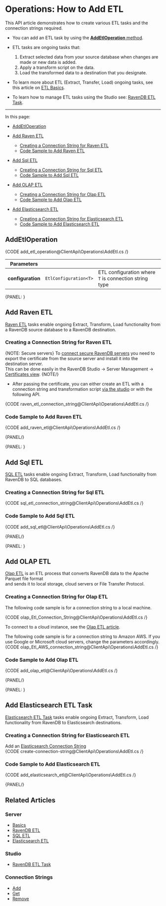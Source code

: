 # Operations: How to Add ETL

This API article demonstrates how to create various ETL tasks and the connection strings required.  

* You can add an ETL task by using the [**AddEtlOperation** method](../../../../client-api/operations/maintenance/etl/add-etl#addetloperation).  

* ETL tasks are ongoing tasks that:
  1. Extract selected data from your source database when changes are made or new data is added.
  2. Apply a transform script on the data.
  3. Load the transformed data to a destination that you designate.  

* To learn more about ETL (Extract, Transfer, Load) ongoing tasks, see this article on [ETL Basics](../../../../server/ongoing-tasks/etl/basics).  

* To learn how to manage ETL tasks using the Studio see: [RavenDB ETL Task](../../../../studio/database/tasks/ongoing-tasks/ravendb-etl-task).  

---


In this page:

* [AddEtlOperation](../../../../client-api/operations/maintenance/etl/add-etl#addetloperation)  
* [Add Raven ETL](../../../../client-api/operations/maintenance/etl/add-etl#add-raven-etl)  
    * [Creating a Connection String for Raven ETL](../../../../client-api/operations/maintenance/etl/add-etl#creating-a-connection-string-for-raven-etl)  
    * [Code Sample to Add Raven ETL](../../../../client-api/operations/maintenance/etl/add-etl#code-sample-to-add-raven-etl)  

* [Add Sql ETL](../../../../client-api/operations/maintenance/etl/add-etl#add-sql-etl)  
    * [Creating a Connection String for Sql ETL](../../../../client-api/operations/maintenance/etl/add-etl#creating-a-connection-string-for-sql-etl)  
    * [Code Sample to Add Sql ETL](../../../../client-api/operations/maintenance/etl/add-etl#code-sample-to-add-sql-etl)  

* [Add OLAP ETL](../../../../client-api/operations/maintenance/etl/add-etl#add-olap-etl)  
    * [Creating a Connection String for Olap ETL](../../../../client-api/operations/maintenance/etl/add-etl#creating-a-connection-string-for-olap-etl)  
    * [Code Sample to Add Olap ETL](../../../../client-api/operations/maintenance/etl/add-etl#code-sample-to-add-olap-etl)  

* [Add Elasticsearch ETL](../../../../client-api/operations/maintenance/etl/add-etl#add-elasticsearch-etl-task)  
    * [Creating a Connection String for Elasticsearch ETL](../../../../client-api/operations/maintenance/etl/add-etl#creating-a-connection-string-for-elasticsearch-etl)  
    * [Code Sample to Add Elasticsearch ETL](../../../../client-api/operations/maintenance/etl/add-etl#code-sample-for-elasticsearch-etl)  


## AddEtlOperation

{CODE add_etl_operation@ClientApi\Operations\AddEtl.cs /}

| Parameters | | |
| ------------- | ----- | ---- |
| **configuration** | `EtlConfiguration<T>` | ETL configuration where `T` is connection string type |

{PANEL: }


## Add Raven ETL

[Raven ETL](../../../../server/ongoing-tasks/etl/raven) tasks enable ongoing Extract, Transform, Load functionality from a RavenDB source database to a RavenDB destination.  


### Creating a Connection String for Raven ETL

{NOTE: Secure servers}
 To [connect secure RavenDB servers](../../../../server/security/authentication/certificate-management#enabling-communication-between-servers-importing-and-exporting-certificates) 
 you need to export the certificate from the source server and install it into the destination server.  
 This can be done easily in the RavenDB Studio -> Server Management -> [Certificates view](../../../../server/security/authentication/certificate-management#studio-certificates-management-view).
{NOTE/}

* After passing the certificate, you can either create an ETL with a connection string and transformation script [via the studio](../../../../studio/database/tasks/ongoing-tasks/ravendb-etl-task) 
  or with the following API.  
  
{CODE raven_etl_connection_string@ClientApi\Operations\AddEtl.cs /}

### Code Sample to Add Raven ETL

{CODE add_raven_etl@ClientApi\Operations\AddEtl.cs /}

{PANEL/}


{PANEL: }


## Add Sql ETL

[SQL ETL](../../../../server/ongoing-tasks/etl/sql) tasks enable ongoing Extract, Transform, Load functionality from RavenDB to SQL databases. 
 
### Creating a Connection String for Sql ETL

{CODE sql_etl_connection_string@ClientApi\Operations\AddEtl.cs /}

### Code Sample to Add Sql ETL

{CODE add_sql_etl@ClientApi\Operations\AddEtl.cs /}

{PANEL/}


{PANEL: }


## Add OLAP ETL
[Olap ETL](../../../../studio/database/tasks/ongoing-tasks/olap-etl-task) is an ETL process that converts RavenDB data to the Apache Parquet file format  
and sends it to local storage, cloud servers or File Transfer Protocol.

### Creating a Connection String for Olap ETL

The following code sample is for a connection string to a local machine.  
  
{CODE olap_Etl_Connection_String@ClientApi\Operations\AddEtl.cs /}
  
To connect to a cloud instance, see the [Olap ETL article](../../../../server/ongoing-tasks/etl/olap#section-1).  
  
The following code sample is for a connection string to Amazon AWS. If you use Google or Microsoft cloud servers, change the parameters accordingly.   
{CODE olap_Etl_AWS_connection_string@ClientApi\Operations\AddEtl.cs /}

### Code Sample to Add Olap ETL

{CODE add_olap_etl@ClientApi\Operations\AddEtl.cs /}

{PANEL/}



{PANEL: }

## Add Elasticsearch ETL Task
[Elasticsearch ETL Task](../../../../server/ongoing-tasks/etl/elasticsearch#add-an-elasticsearch-etl-task) tasks enable ongoing 
Extract, Transform, Load functionality from RavenDB to Elasticsearch destinations.  

### Creating a Connection String for Elasticsearch ETL
Add an [Elasticsearch Connection String](../../../../server/ongoing-tasks/etl/elasticsearch#add-an-elasticsearch-connection-string)  
  {CODE create-connection-string@ClientApi\Operations\AddEtl.cs /}

### Code Sample to Add Elasticsearch ETL
  {CODE add_elasticsearch_etl@ClientApi\Operations\AddEtl.cs /}

{PANEL/}


## Related Articles

### Server

- [Basics](../../../../server/ongoing-tasks/etl/basics)
- [RavenDB ETL](../../../../server/ongoing-tasks/etl/raven)
- [SQL ETL](../../../../server/ongoing-tasks/etl/sql)
- [Elasticsearch ETL](../../../../server/ongoing-tasks/etl/elasticsearch)

### Studio

- [RavenDB ETL Task](../../../../studio/database/tasks/ongoing-tasks/ravendb-etl-task)

### Connection Strings

- [Add](../../../../client-api/operations/maintenance/connection-strings/add-connection-string)
- [Get](../../../../client-api/operations/maintenance/connection-strings/get-connection-string)
- [Remove](../../../../client-api/operations/maintenance/connection-strings/remove-connection-string)
